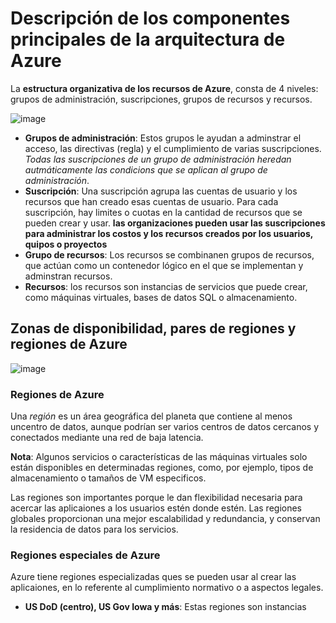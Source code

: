 # Descripción de los componentes principales de la arquitectura de Azure

La **estructura organizativa de los recursos de Azure**, consta de 4 niveles: grupos de administración, suscripciones, grupos de recursos y recursos.

![image](https://docs.microsoft.com/es-mx/learn/azure-fundamentals/azure-architecture-fundamentals/media/hierarchy-372fef74.png)

- **Grupos de administración**: Estos grupos le ayudan a adminstrar el acceso, las directivas (regla) y el cumplimiento de varias suscripciones. *Todas las suscripciones de un grupo de administración heredan autmáticamente las condicions que se aplican al grupo de administración*.
- **Suscripción**: Una suscripción agrupa las cuentas de usuario y los recursos que han creado esas cuentas de usuario. Para cada suscripción, hay limites o cuotas en la cantidad de recursos que se pueden crear y usar. **las organizaciones pueden usar las suscripciones para administrar los costos y los recursos creados por los usuarios, quipos o proyectos**
- **Grupo de recursos**: Los recursos se combinanen grupos de recursos, que actúan como un contenedor lógico en el que se implementan y adminstran recursos.
- **Recursos**: los recursos son instancias de servicios que puede crear, como máquinas virtuales, bases de datos SQL o almacenamiento.

## Zonas de disponibilidad, pares de regiones y regiones de Azure

![image](https://docs.microsoft.com/es-mx/learn/azure-fundamentals/azure-architecture-fundamentals/media/regions-small-be724495.png)
### Regiones de Azure

Una *región* es un área geográfica del planeta que contiene al menos uncentro de datos, aunque podrían ser varios centros de datos cercanos y conectados mediante una red de baja latencia.

**Nota**: Algunos servicios o características de las máquinas virtuales solo están disponibles en determinadas regiones, como, por ejemplo, tipos de almacenamiento o tamaños de VM especificos.

Las regiones son importantes porque le dan flexibilidad necesaria para acercar las aplicaiones a los usuarios estén donde estén. Las regiones globales proporcionan una mejor escalabilidad y redundancia, y conservan la residencia de datos para los servicios.

### Regiones especiales de Azure

Azure tiene regiones especializadas ques se pueden usar al crear las aplicaiones, en lo referente al cumplimiento normativo o a aspectos legales.
- **US DoD (centro), US Gov Iowa y más**: Estas regiones son instancias